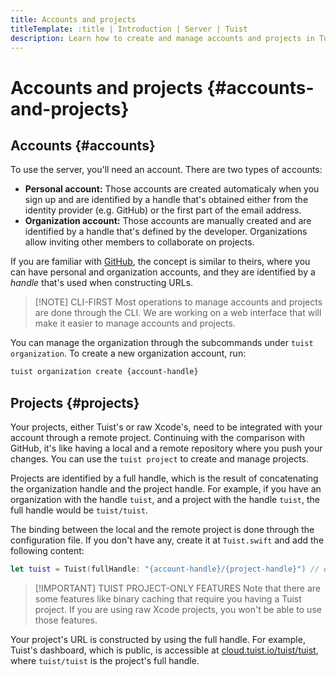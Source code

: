 ```yaml
---
title: Accounts and projects
titleTemplate: :title | Introduction | Server | Tuist
description: Learn how to create and manage accounts and projects in Tuist.
---
```


# Accounts and projects {#accounts-and-projects}

## Accounts {#accounts}

To use the server, you'll need an account. There are two types of accounts:

- **Personal account:** Those accounts are created automaticaly when you sign up and are identified by a handle that's obtained either from the identity provider (e.g. GitHub) or the first part of the email address.
- **Organization account:** Those accounts are manually created and are identified by a handle that's defined by the developer. Organizations allow inviting other members to collaborate on projects.

If you are familiar with [GitHub](https://github.com), the concept is similar to theirs, where you can have personal and organization accounts, and they are identified by a _handle_ that's used when constructing URLs.

> [!NOTE] CLI-FIRST
> Most operations to manage accounts and projects are done through the CLI. We are working on a web interface that will make it easier to manage accounts and projects.

You can manage the organization through the subcommands under <LocalizedLink href="/cli/organization">`tuist organization`</LocalizedLink>. To create a new organization account, run:

```bash
tuist organization create {account-handle}
```

## Projects {#projects}

Your projects, either Tuist's or raw Xcode's, need to be integrated with your account through a remote project. Continuing with the comparison with GitHub, it's like having a local and a remote repository where you push your changes. You can use the <LocalizedLink href="/cli/project">`tuist project`</LocalizedLink> to create and manage projects.

Projects are identified by a full handle, which is the result of concatenating the organization handle and the project handle. For example, if you have an organization with the handle `tuist`, and a project with the handle `tuist`, the full handle would be `tuist/tuist`.

The binding between the local and the remote project is done through the configuration file. If you don't have any, create it at `Tuist.swift` and add the following content:

```swift
let tuist = Tuist(fullHandle: "{account-handle}/{project-handle}") // e.g. tuist/tuist
```

> [!IMPORTANT] TUIST PROJECT-ONLY FEATURES
> Note that there are some features like <LocalizedLink href="/guides/develop/build/cache">binary caching</LocalizedLink> that require you having a Tuist project. If you are using raw Xcode projects, you won't be able to use those features.

Your project's URL is constructed by using the full handle. For example, Tuist's dashboard, which is public, is accessible at [cloud.tuist.io/tuist/tuist](https://cloud.tuist.io/tuist/tuist), where `tuist/tuist` is the project's full handle.
